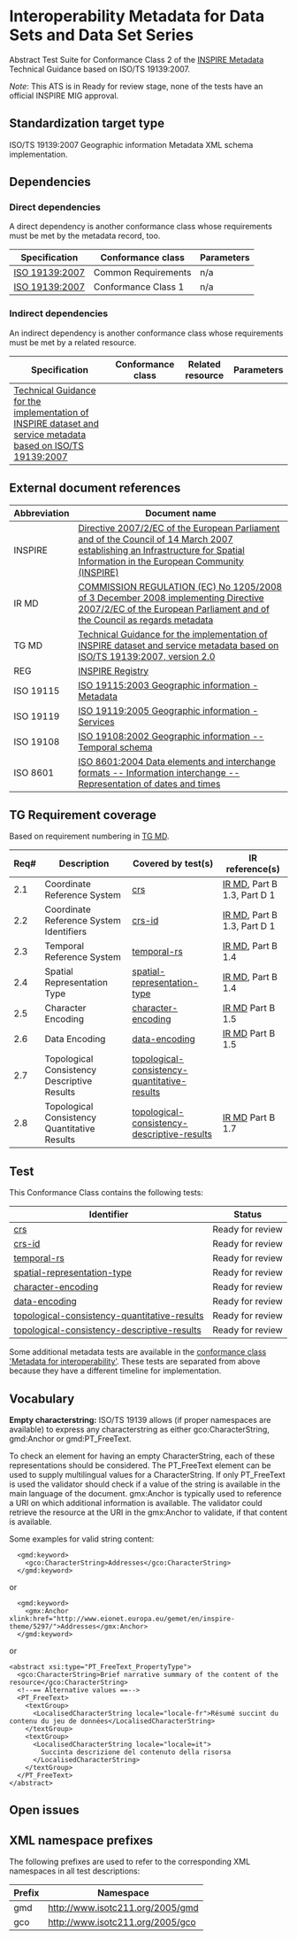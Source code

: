 # Interoperability Metadata for Data Sets and Data Set Series

Abstract Test Suite for Conformance Class 2 of the [INSPIRE Metadata](http://inspire.ec.europa.eu/id/ats/metadata/2.0) Technical Guidance 
based on ISO/TS 19139:2007.

*Note*: This ATS is in Ready for review stage, none of the tests have an official INSPIRE MIG approval.

## Standardization target type

 ISO/TS 19139:2007 Geographic information Metadata XML schema implementation.

## Dependencies

### Direct dependencies

A direct dependency is another conformance class whose requirements must be met by the metadata record, too.

| Specification | Conformance class | Parameters | 
| ------------- | ----------------- | ---------- |
| [ISO 19139:2007](http://inspire.ec.europa.eu/id/ats/metadata/2.0/common) | Common Requirements | n/a |
| [ISO 19139:2007](http://inspire.ec.europa.eu/id/ats/metadata/2.0/datasets-and-series) | Conformance Class 1 | n/a |

### Indirect dependencies

An indirect dependency is another conformance class whose requirements must be met by a related resource.

| Specification | Conformance class | Related resource | Parameters |
| ------------- | ----------------- | ---------------- | ---------- |
| [Technical Guidance for the implementation of INSPIRE dataset and service metadata based on ISO/TS 19139:2007](#ref_TG_MD) |
 
## External document references

| Abbreviation | Document name                       |
| ------------ | ----------------------------------- |
| INSPIRE <a name="ref_INSPIRE"></a> | [Directive 2007/2/EC of the European Parliament and of the Council of 14 March 2007 establishing an Infrastructure for Spatial Information in the European Community (INSPIRE)](http://eur-lex.europa.eu/legal-content/EN/TXT/PDF/?uri=CELEX:32007L0002&from=EN)
| IR MD <a name="ref_IR_MD"></a> | [COMMISSION REGULATION (EC) No 1205/2008 of 3 December 2008 implementing Directive 2007/2/EC of the European Parliament and of the Council as regards metadata](http://eur-lex.europa.eu/LexUriServ/LexUriServ.do?uri=OJ:L:2008:326:0012:0030:EN:PDF)
| TG MD <a name="ref_TG_MD"></a> | [Technical Guidance for the implementation of INSPIRE dataset and service metadata based on ISO/TS 19139:2007, version 2.0](https://inspire.ec.europa.eu/sites/default/files/documents/metadata/inspire-tg-metadata-iso19139-2.0.1.pdf)
| REG <a name="ref_REG"></a> | [INSPIRE Registry](http://inspire.ec.europa.eu/registry/)
| ISO 19115 <a name="ref_ISO_19115"></a> | [ISO 19115:2003 Geographic information - Metadata](http://www.iso.org/iso/catalogue_detail.htm?csnumber=26020)
| ISO 19119 <a name="ref_ISO_19119"></a> | [ISO 19119:2005 Geographic information - Services](http://www.iso.org/iso/catalogue_detail.htm?csnumber=39890)
| ISO 19108 <a name="ref_ISO_19108"></a> | [ISO 19108:2002 Geographic information -- Temporal schema](http://www.iso.org/iso/catalogue_detail.htm?csnumber=26013)
| ISO 8601 <a name="ref_ISO_8601"></a> | [ISO 8601:2004 Data elements and interchange formats -- Information interchange -- Representation of dates and times](http://www.iso.org/iso/catalogue_detail?csnumber=40874)


## TG Requirement coverage

Based on requirement numbering in [TG MD](#ref_TG_MD).

| Req#   | Description                          | Covered by test(s)                 | IR reference(s)                  |
| ------ | ------------------------------------ | ---------------------------------- | -------------------------------- |
| 2.1      | Coordinate Reference System               | [crs](http://inspire.ec.europa.eu/id/ats/metadata/2.0/isdss/crs) |[IR MD](#ref_IR_MD), Part B 1.3, Part D 1 |
| 2.2      | Coordinate Reference System Identifiers                  | [crs-id](http://inspire.ec.europa.eu/id/ats/metadata/2.0/isdss/crs-id) |[IR MD](#ref_IR_MD), Part B 1.3, Part D 1  |
| 2.3      | Temporal Reference System    | [temporal-rs](http://inspire.ec.europa.eu/id/ats/metadata/2.0/isdss/temporal-rs) |[IR MD](#ref_IR_MD), Part B 1.4 |
| 2.4      | Spatial Representation Type | [spatial-representation-type](http://inspire.ec.europa.eu/id/ats/metadata/2.0/isdss/spatial-representation-type) | [IR MD](#ref_IR_MD), Part B 1.4 |
| 2.5      | Character Encoding | [character-encoding](http://inspire.ec.europa.eu/id/ats/metadata/2.0/isdss/character-encoding)|[IR MD](#ref_IR_MD) Part B 1.5 |
| 2.6      | Data Encoding |[data-encoding](http://inspire.ec.europa.eu/id/ats/metadata/2.0/isdss/data-encoding) | [IR MD](#ref_IR_MD) Part B 1.5 |
| 2.7      | Topological Consistency Descriptive Results     | [topological-consistency-quantitative-results](http://inspire.ec.europa.eu/id/ats/metadata/2.0/isdss/topological-consistency-quantitative-results) | |
| 2.8      | Topological Consistency Quantitative Results        | [topological-consistency-descriptive-results](http://inspire.ec.europa.eu/id/ats/metadata/2.0/isdss/topological-consistency-descriptive-results) |[IR MD](#ref_IR_MD) Part B 1.7 |

## Test

This Conformance Class contains the following tests:

| Identifier                                                        | Status   |
| ----------------------------------------------------------------- | -------- |
| [crs](http://inspire.ec.europa.eu/id/ats/metadata/2.0/isdss/crs)           | Ready for review  |
| [crs-id](http://inspire.ec.europa.eu/id/ats/metadata/2.0/isdss/crs-id)                   | Ready for review  |
| [temporal-rs](http://inspire.ec.europa.eu/id/ats/metadata/2.0/isdss/temporal-rs)                   | Ready for review  |
| [spatial-representation-type](http://inspire.ec.europa.eu/id/ats/metadata/2.0/isdss/spatial-representation-type) | Ready for review  |
| [character-encoding](http://inspire.ec.europa.eu/id/ats/metadata/2.0/isdss/character-encoding)                   | Ready for review  |
| [data-encoding](http://inspire.ec.europa.eu/id/ats/metadata/2.0/isdss/data-encoding)                 | Ready for review  |
| [topological-consistency-quantitative-results](http://inspire.ec.europa.eu/id/ats/metadata/2.0/isdss/topological-consistency-quantitative-result)       | Ready for review  |
| [topological-consistency-descriptive-results](http://inspire.ec.europa.eu/id/ats/metadata/2.0/isdss/topological-consistency-descriptive-results)                       | Ready for review  |

Some additional metadata tests are available in the [conformance class 'Metadata for interoperability'](http://inspire.ec.europa.eu/id/ats/data/3.0rc3/Metadata-for-interoperability). These tests are separated from above because they have a different timeline for implementation.

## Vocabulary

<a name="emptychar"></a>
**Empty characterstring:** ISO/TS 19139 allows (if proper namespaces are available) to express any characterstring as either gco:CharacterString, gmd:Anchor or gmd:PT_FreeText.

To check an element for having an empty CharacterString, each of these representations should be considered. The PT_FreeText element can be used to supply multilingual values for a CharacterString.
If only PT_FreeText is used the validator should check if a value of the string is available in the main language of the document. gmx:Anchor is typically used to reference a URI on which additional information is available.
The validator could retrieve the resource at the URI in the gmx:Anchor to validate, if that content is available.

Some examples for valid string content:
```
  <gmd:keyword>
    <gco:CharacterString>Addresses</gco:CharacterString>
  </gmd:keyword>
```
  or
```
  <gmd:keyword>
    <gmx:Anchor xlink:href="http://www.eionet.europa.eu/gemet/en/inspire-theme/5297/">Addresses</gmx:Anchor>
  </gmd:keyword>
```
  or
```  
<abstract xsi:type="PT_FreeText_PropertyType">
  <gco:CharacterString>Brief narrative summary of the content of the
resource</gco:CharacterString>
  <!--== Alternative values ==-->
  <PT_FreeText>
    <textGroup>
      <LocalisedCharacterString locale="locale-fr">Résumé succint du contenu du jeu de données</LocalisedCharacterString>
    </textGroup>
    <textGroup>
      <LocalisedCharacterString locale="locale=it">
        Succinta descrizione del contenuto della risorsa
      </LocalisedCharacterString>
    </textGroup>
  </PT_FreeText>
</abstract>
```

## Open issues


## XML namespace prefixes <a name="namespaces"></a>

The following prefixes are used to refer to the corresponding XML namespaces in all test descriptions:

Prefix     | Namespace
---------- | -------------------------------------------------
gmd        | http://www.isotc211.org/2005/gmd
gco        | http://www.isotc211.org/2005/gco
